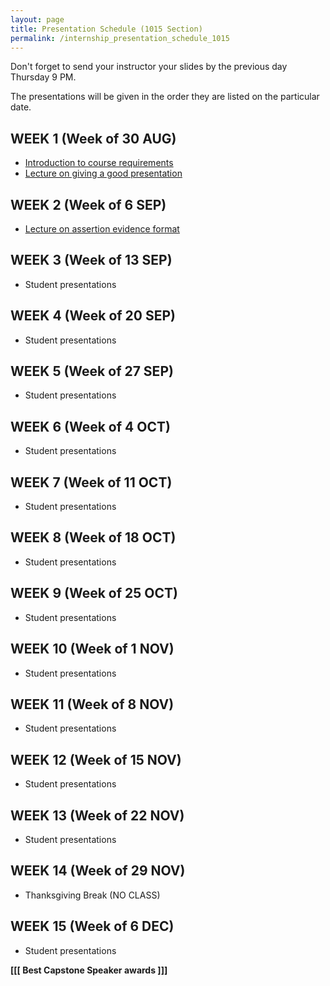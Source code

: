 ```yaml
---
layout: page
title: Presentation Schedule (1015 Section)
permalink: /internship_presentation_schedule_1015
---
```


Don't forget to send your instructor your slides by the previous day Thursday 9 PM.

The presentations will be given in the order they are listed on the particular date.

## WEEK 1 (Week of 30 AUG)

* [Introduction to course requirements]({{site.baseurl}}/internships/pdfs/introduction-internship.pdf)
* [Lecture on giving a good presentation]({{site.baseurl}}/internships/pdfs/lecture-on-presentations-internship.pdf)

## WEEK 2 (Week of 6 SEP)

* [Lecture on assertion evidence format]({{site.baseurl}}/internships/pdfs/lecture-on-assertion-evidence-format.pdf)

## WEEK 3 (Week of 13 SEP)
  
* Student presentations
  
## WEEK 4 (Week of 20 SEP)

* Student presentations

## WEEK 5 (Week of 27 SEP)

* Student presentations

## WEEK 6 (Week of 4 OCT)

* Student presentations

## WEEK 7 (Week of 11 OCT)

* Student presentations

## WEEK 8 (Week of 18 OCT)

* Student presentations

## WEEK 9 (Week of 25 OCT)

* Student presentations

## WEEK 10 (Week of 1 NOV)

* Student presentations

## WEEK 11 (Week of 8 NOV)

* Student presentations

## WEEK 12 (Week of 15 NOV)

* Student presentations

## WEEK 13 (Week of 22 NOV)

* Student presentations

## WEEK 14 (Week of 29 NOV)

* Thanksgiving Break (NO CLASS)

## WEEK 15 (Week of 6 DEC)

* Student presentations

**[[[ Best Capstone Speaker awards ]]]**

